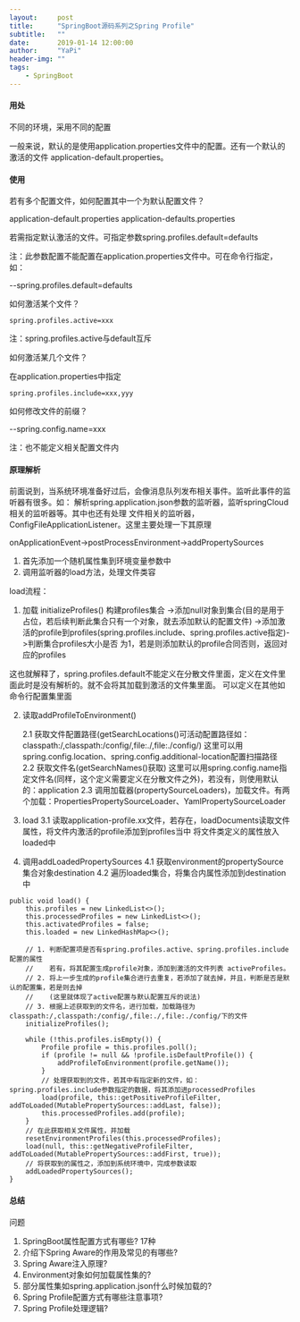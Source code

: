 ```yaml
---
layout:     post
title:      "SpringBoot源码系列之Spring Profile"
subtitle:   ""
date:       2019-01-14 12:00:00
author:     "YaPi"
header-img: ""
tags:
    - SpringBoot
---
```


#### 用处

不同的环境，采用不同的配置

一般来说，默认的是使用application.properties文件中的配置。还有一个默认的激活的文件
application-default.properties。

#### 使用

若有多个配置文件，如何配置其中一个为默认配置文件？

application-default.properties
application-defaults.properties

若需指定默认激活的文件。可指定参数spring.profiles.default=defaults

注：此参数配置不能配置在application.properties文件中。可在命令行指定，如：

--spring.profiles.default=defaults


如何激活某个文件？

```
spring.profiles.active=xxx
```

注：spring.profiles.active与default互斥

如何激活某几个文件？

在application.properties中指定

```
spring.profiles.include=xxx,yyy
```

如何修改文件的前缀？

--spring.config.name=xxx

注：也不能定义相关配置文件内

#### 原理解析

前面说到，当系统环境准备好过后，会像消息队列发布相关事件。监听此事件的监听器有很多。如：
解析spring.application.json参数的监听器，监听springCloud相关的监听器等。其中也还有处理
文件相关的监听器，ConfigFileApplicationListener。这里主要处理一下其原理

onApplicationEvent->postProcessEnvironment->addPropertySources


1. 首先添加一个随机属性集到环境变量参数中
2. 调用监听器的load方法，处理文件类容

load流程：

1. 加载 initializeProfiles()
构建profiles集合 ->添加null对象到集合(目的是用于占位，若后续判断此集合只有一个对象，就去添加默认的配置文件)
->添加激活的profile到profiles(spring.profiles.include、spring.profiles.active指定)->判断集合profiles大小是否
为1，若是则添加默认的profile合同否则，返回对应的profiles

这也就解释了，spring.profiles.default不能定义在分散文件里面，定义在文件里面此时是没有解析的。就不会将其加载到激活的文件集里面。
可以定义在其他如命令行配置集里面

2. 读取addProfileToEnvironment()

    2.1 获取文件配置路径(getSearchLocations()可活动配置路径如：classpath:/,classpath:/config/,file:./,file:./config/)
        这里可以用spring.config.location、spring.config.additional-location配置扫描路径
    2.2 获取文件名(getSearchNames()获取) 这里可以用spring.config.name指定文件名(同样，这个定义需要定义在分散文件之外)，若没有，则使用默认的：application
    2.3 调用加载器(propertySourceLoaders)，加载文件。有两个加载：PropertiesPropertySourceLoader、YamlPropertySourceLoader
3. load
    3.1 读取application-profile.xx文件，若存在，loadDocuments读取文件属性，将文件内激活的profile添加到profiles当中
        将文件类定义的属性放入loaded中

4. 调用addLoadedPropertySources
    4.1 获取environment的propertySource集合对象destination
    4.2 遍历loaded集合，将集合内属性添加到destination中



```
public void load() {
    this.profiles = new LinkedList<>();
    this.processedProfiles = new LinkedList<>();
    this.activatedProfiles = false;
    this.loaded = new LinkedHashMap<>();

    // 1. 判断配置项是否有spring.profiles.active、spring.profiles.include配置的属性
    //    若有，将其配置生成profile对象，添加到激活的文件列表 activeProfiles。
    // 2. 将上一步生成的profile集合进行去重复，若添加了就去掉，并且，判断是否是默认的配置集，若是则去掉
    //    (这里就体现了active配置与默认配置互斥的说法)
    // 3. 根据上述获取到的文件名，进行加载，加载路径为classpath:/,classpath:/config/,file:./,file:./config/下的文件
    initializeProfiles();

    while (!this.profiles.isEmpty()) {
        Profile profile = this.profiles.poll();
        if (profile != null && !profile.isDefaultProfile()) {
            addProfileToEnvironment(profile.getName());
        }
        // 处理获取到的文件，若其中有指定新的文件，如：spring.profiles.include参数指定的数据，将其添加进processedProfiles
        load(profile, this::getPositiveProfileFilter, addToLoaded(MutablePropertySources::addLast, false));
        this.processedProfiles.add(profile);
    }
    // 在此获取相关文件属性，并加载
    resetEnvironmentProfiles(this.processedProfiles);
    load(null, this::getNegativeProfileFilter, addToLoaded(MutablePropertySources::addFirst, true));
    // 将获取到的属性之，添加到系统环境中，完成参数读取
    addLoadedPropertySources();
}
```

#### 总结

问题
1. SpringBoot属性配置方式有哪些?
17种
2. 介绍下Spring Aware的作用及常见的有哪些?
3. Spring Aware注入原理?
4. Environment对象如何加载属性集的?
5. 部分属性集如spring.application.json什么时候加载的?
6. Spring Profile配置方式有哪些注意事项?
7. Spring Profile处理逻辑?
